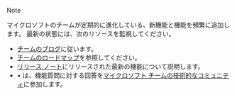 > [!NOTE]
> マイクロソフトのチームが定期的に進化している、新機能と機能を頻繁に追加します。 最新の状態には、次のリソースを監視してください。
- [チームのブログ](https://aka.ms/teamsblog)に従います。
- [チームのロードマップ](https://aka.ms/skype2teamsroadmap)を参照してください。
- [リリース ノート](https://support.office.com/article/what-s-new-in-microsoft-teams-d7092a6d-c896-424c-b362-a472d5f105de)にリリースされた最新の機能について説明します。
- • は、機能質問に対する回答を[マイクロソフト チームの技術的なコミュニティ](https://aka.ms/TeamsCommunity)に参加します。

